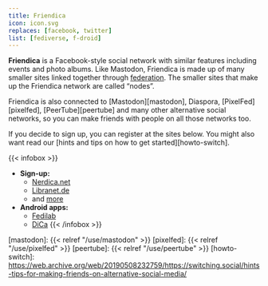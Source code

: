 ```yaml
---
title: Friendica
icon: icon.svg
replaces: [facebook, twitter]
list: [fediverse, f-droid]
---
```


**Friendica** is a Facebook-style social network with similar features including events and photo albums. Like Mastodon, Friendica is made up of many smaller sites linked together through [federation][federation]. The smaller sites that make up the Friendica network are called “nodes”.

Friendica is also connected to [Mastodon][mastodon], Diaspora, [PixelFed][pixelfed], [PeerTube][peertube] and many other alternative social networks, so you can make friends with people on all those networks too.

If you decide to sign up, you can register at the sites below. You might also want read our [hints and tips on how to get started][howto-switch].


{{< infobox >}}
- **Sign-up:** 
    - [Nerdica.net](https://nerdica.net/)
    - [Libranet.de](https://libranet.de/)
    - and [more](https://the-federation.info/friendica#nodes-table)
- **Android apps:** 
    - [Fedilab](https://fedilab.app/) 
    - [DiCa](https://play.google.com/store/apps/details?id=cool.mixi.dica&noprocess)
{{< /infobox >}}

[federation]: https://web.archive.org/web/20190508232759/https://switching.social/federated-sites/
[mastodon]: {{< relref "/use/mastodon" >}}
[pixelfed]: {{< relref "/use/pixelfed" >}}
[peertube]: {{< relref "/use/peertube" >}}
[howto-switch]: https://web.archive.org/web/20190508232759/https://switching.social/hints-tips-for-making-friends-on-alternative-social-media/